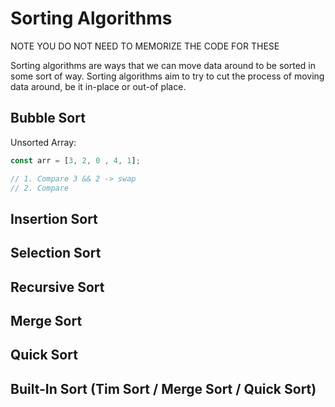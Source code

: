 # Sorting Algorithms

NOTE YOU DO NOT NEED TO MEMORIZE THE CODE FOR THESE


Sorting algorithms are ways that we can move data around to be sorted in some sort of way.
Sorting algorithms aim to try to cut the process of moving data around, be it in-place or out-of place.


## Bubble Sort

Unsorted Array:

```js
const arr = [3, 2, 0 , 4, 1];

// 1. Compare 3 && 2 -> swap
// 2. Compare


```

## Insertion Sort

## Selection Sort

## Recursive Sort

## Merge Sort

## Quick Sort

## Built-In Sort (Tim Sort / Merge Sort / Quick Sort)
